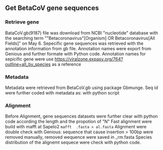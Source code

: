 ## Get BetaCoV gene sequences
### Retrieve gene
BataCoV.gb(9187) file was download from NCBI "nucleotide" database with the searching term ""Betacoronavirus"[Organism] OR Betacoronavirus[All Fields]"
on May 6.
Sepecific gene sequences was retrieved with the annotation information from gb file.
Annotation names were export from Genious and further formate with Python code.
Annotation names for sepicific gene were use https://viralzone.expasy.org/764?outline=all_by_species as a reference

### Metadata
Metadata were retrieved from BetaCoV.gb using package Gbmunge.
Seq id were further coded with metadata as:  with python script

### Alignment
Before Alignment, gene sequences datasets were further clear with python code according the length and the propotion of "N"
Fast alignment were build with mafft at Sapelo2
`mafft  .fasta > al.fasta`
Alignment were double check with Genious:
sequence that cause insertion > 100bp were removed manually, removed wequence were saved in _rm.fasta
Species distribution of the alignemt sequece were check with python code.
